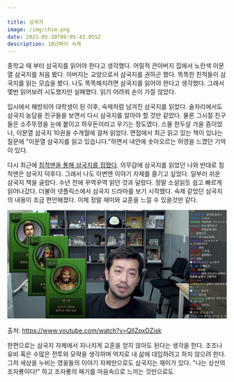 ```yaml
---

title: 삼국지
image: /img/chim.png
date: 2021-05-30T06:05:43.055Z
description: 10년짜리 숙제
---
```

중학교 때 부터 삼국지를 읽어야 한다고 생각했다. 어릴적 큰아버지 집에서 노란색 이문열 삼국지를 처음 봤다. 아버지는 교양으로서 삼국지를 권하곤 했다. 똑똑한 친척들이 삼국지를 읽는 모습을 봤다. 나도 똑똑해지려면 삼국지를 읽어야 한다고 생각했다. 그래서 몇번  읽어보려 시도했지만 실패했다. 읽기 어려워 손이 가질 않았다.

입시에서 해방되어 대학생이 된 이후, 숙제처럼 남겨진 삼국지를 읽었다. 술자리에서도 삼국지 농담을 친구들을 보면서 다시 삼국지를 알아야 할 것만 같았다. 물론 그시절 친구들은 소주뚜껑을 눈에 붙이고 하우돈이라고 우기는 정도였다. 스물 한두살 가을 즘이었나, 이문열 삼국지 10권을 수개월에 걸쳐 읽었다. 면접에서 최근 읽고 있는 책이 있냐는 질문에 "이문열 삼국지를 읽고 있습니다."하면서 내안에 솟아오르는 허영을 느꼈던 기억이 있다.

다시 최근에 [침착맨을 통해 삼국지를 접했다](https://www.youtube.com/watch?v=hnanNlDbsE4). 의무감에 삼국지를 읽었던 나와 반대로 침착맨은 삼국지 덕후다. 그래서 나도 이번엔 이야기 자체를 즐기고 싶었다. 일부러 쉬운 삼국지 책을 골랐다. 수년 전에 꾸역꾸역 읽던 것과 달랐다. 정말 소설읽듯 쉽고 빠르게 읽어나갔다. 더불어 넷플릭스에서 삼국지 드라마를 보기 시작했다. 숙제 같았던 삼국지의 내용이 조금 편안해졌다. 이제 정말 재미와 교훈을 느낄 수 있을것만 같다.

![](/img/chim.png)

출처: https://www.youtube.com/watch?v=QIIZpxDZjsk

한편으로는 삼국지 자체에서 지나치게 교훈을 얻지 않아도 된다는 생각을 한다. 조조나 유비 혹은 수많은 전투와 모략을 생각하며 억지로 내 삶에 대입하려고 하지 않으려 한다. 그저 세상을 누비는 영웅들의 이야기 자체만으로도 삼국지는 재미가 있다. "나는 상산의 조자룡이다!" 하고 조자룡의 패기를 마음속으로 느끼는 것만으로도.